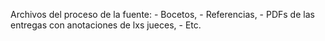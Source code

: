 Archivos del proceso de la fuente:
	- Bocetos, 
	- Referencias,
	- PDFs de las entregas con anotaciones de lxs jueces,
	- Etc.